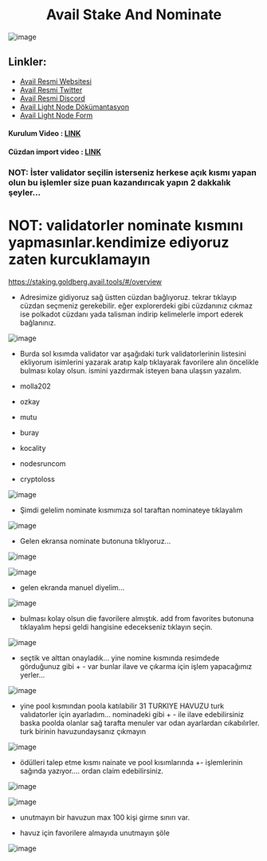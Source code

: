 # <h1 align="center">Avail Stake And Nominate</h1>
![image](https://github.com/molla202/Avail/assets/91562185/a6461113-7737-40a0-9d2a-3049a7097663)


## Linkler:
 * [Avail Resmi Websitesi](https://www.availproject.org/)
 * [Avail Resmi Twitter](https://twitter.com/AvailProject)
 * [Avail Resmi Discord](https://discord.gg/kkHAXZCNZa)
 * [Avail Light Node Dökümantasyon](https://docs.availproject.org/operate/node/light-client/)
 * [Avail Light Node Form](https://docs.google.com/forms/d/e/1FAIpQLSeL6aXqz6vBbYEgD1cZKaQ4vwbN2o3Rxys-wKTuKySVR-oS8g/viewform)

#### Kurulum Video : [LINK](https://www.youtube.com/watch?v=ToiTJdsGf_o&t)
#### Cüzdan import video : [LINK](https://www.youtube.com/watch?v=GcT0J6IUhI8)








### NOT: İster validator seçilin isterseniz herkese açık kısmı yapan olun bu işlemler size puan kazandırıcak yapın 2 dakkalık şeyler...

# NOT: validatorler nominate kısmını yapmasınlar.kendimize ediyoruz zaten kurcuklamayın

https://staking.goldberg.avail.tools/#/overview

- Adresimize gidiyoruz sağ üstten cüzdan bağlıyoruz. tekrar tıklayıp cüzdan seçmeniz gerekebilir. eğer explorerdeki gibi cüzdanınız cıkmaz ise polkadot cüzdanı yada talisman indirip kelimelerle import ederek bağlanınız.

![image](https://github.com/Core-Node-Team/Testnet-TR/assets/91562185/61a9ca41-1bb9-4215-bbfb-0348b5a3516b)

- Burda sol kısımda validator var aşağıdaki turk validatorlerinin listesini ekliyorum isimlerini yazarak aratıp kalp tıklayarak favorilere alın öncelikle bulması kolay olsun. ismini yazdırmak isteyen bana ulaşsın yazalım.

- molla202
- ozkay
- mutu
- buray
- kocality
- nodesruncom
- cryptoloss

![image](https://github.com/Core-Node-Team/Testnet-TR/assets/91562185/167b4059-b361-4db4-acf0-6c1547afc597)

- Şimdi gelelim nominate kısmımıza sol taraftan nominateye tıklayalım

![image](https://github.com/Core-Node-Team/Testnet-TR/assets/91562185/2387192e-035c-4b26-b67e-d2bc7ba8a451)

- Gelen ekransa nominate butonuna tıklıyoruz...

![image](https://github.com/Core-Node-Team/Testnet-TR/assets/91562185/ac79f8f9-1111-4055-8e71-e042e32452f4)

![image](https://github.com/Core-Node-Team/Testnet-TR/assets/91562185/3870103b-b09d-4df9-9207-37d9a290ab02)

- gelen ekranda manuel diyelim...

![image](https://github.com/Core-Node-Team/Testnet-TR/assets/91562185/e11911ed-534f-42af-9da2-163725ec65bb)

- bulması kolay olsun die favorilere almıştık. add from favorites butonuna tıklayalım hepsi geldi hangisine edecekseniz tıklayın seçin.

![image](https://github.com/Core-Node-Team/Testnet-TR/assets/91562185/f39b67e3-25c7-403c-adf6-5bdb6541e597)

- seçtik ve alttan onayladık... yine nomine kısmında resimdede görduğunuz gibi + - var bunlar ilave ve çıkarma için işlem yapacağımız yerler...

![image](https://github.com/Core-Node-Team/Testnet-TR/assets/91562185/3701741f-e4e6-45c9-8eba-159170204a2b)


- yine pool kısmından poola katılabilir 31 TURKIYE HAVUZU turk valıdatorler için ayarladım...  nominadeki gibi + - ile ilave edebilirsiniz  baska poolda olanlar sağ tarafta menuler var odan ayarlardan cıkabılırler. turk birinin havuzundaysanız çıkmayın

![image](https://github.com/Core-Node-Team/Testnet-TR/assets/91562185/3002f447-c900-4c7b-aebd-af758d6b978e)

- ödülleri talep etme kısmı nainate ve pool kısımlarında +-  işlemlerinin sağında yazıyor.... ordan claim edebilirsiniz. 

![image](https://github.com/Core-Node-Team/Testnet-TR/assets/91562185/38c632ea-8bae-4c93-b6a8-4203c5c9cbea)

![image](https://github.com/Core-Node-Team/Testnet-TR/assets/91562185/ef41ee17-2a0e-4c5d-b9af-05da777a5127)

- unutmayın bir havuzun max 100 kişi girme sınırı var. 

- havuz için favorilere almayıda unutmayın şöle 

![image](https://github.com/Core-Node-Team/Testnet-TR/assets/91562185/3b1b8b39-0399-4dc0-9271-eaacc6529061)









